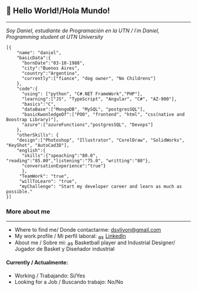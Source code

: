 ## 👋 Hello World!/Hola Mundo!
---
_Soy Daniel, estudiante de Programación en la UTN / I´m Daniel, Programming student at UTN University_

```
[{
    "name": "daniel",
    "basicData":{
      "bornDate":"03-10-1988", 
      "city":"Buenos Aires", 
      "country":"Argentina", 
      "currently":["fiance", "dog owner", "No Childrens"]
    }, 
    "code":{
      "using": ["python", "C#.NET FrameWork","PHP"], 
      "learning":["JS", "TypeScript", "Angular", "C#", "AZ-900"], 
      "basics":"C",
      "dataBase":["MongoDB", "MySQL", "postgresSQL"],
      "basicKwonledgeOf":["POO", "frontend", "html", "css(native and Boostrap Library)"], 
      "azure":["azureFunctions","postgresSQL", "Devops"]
    },
    "otherSkills": {
    "design":["Photoshop", "Illustrator", "CorelDraw", "SolidWorks", "KeyShot", "AutoCad3D"],
    "english":{
      "skills":{"speaching":"80.0", "reading":"85.00","listening":"75.0", "writting":"80"},
      "conversationExperience":"true"}
      },
     "TeamWork": "true",
     "willToLearn": "true",
     "myChallenge": "Start my developer career and learn as much as possible."
}]

```
### More about me
---
- Where to find me/ Donde contactarme: dsvlivon@gmail.com
- My work profile / Mi perfil laboral:  <a href="https://linkedin.com/in/asd" target="blank"><img align="center" src="https://cdn.jsdelivr.net/npm/simple-icons@3.0.1/icons/linkedin.svg" alt="asd" height="15" width="20" /></a>[LinkedIn](https://www.linkedin.com/in/dsvlivon/)
- About me / Sobre mi: <a href="https://dribbble.com/asd" target="blank"><img align="center" src="https://cdn.jsdelivr.net/npm/simple-icons@3.0.1/icons/dribbble.svg" alt="asd" height="15" width="20" /></a>Basketball player and Industrial Designer/ Jugador de Basket y Diseñador industrial

#### Currently / Actualmente:

- Working / Trabajando: Si/Yes
- Looking for a Job / Buscando trabajo: No/No


